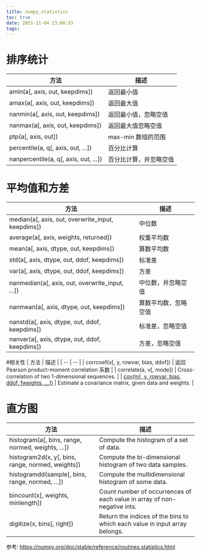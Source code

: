 ```yaml
---
title: numpy_statistics
toc: true
date: 2021-11-04 23:08:53
tags:
---
```



# 排序统计
|	方法	|	描述	|
|	--	|	--	|
|	amin(a[, axis, out, keepdims])	|返回最小值|
|	amax(a[, axis, out, keepdims])	|	返回最大值	|
|	nanmin(a[, axis, out, keepdims])	|	返回最小值，忽略空值	|
|	nanmax(a[, axis, out, keepdims])	|	返回最大值忽略空值	|
|	ptp(a[, axis, out])	|	max-min 数组的范围	|
|	percentile(a, q[, axis, out, ...])	|	百分比计算	|
|	nanpercentile(a, q[, axis, out, ...])	|	百分比计算，并忽略空值	|
# 平均值和方差
|	方法	|	描述	|
|	--	|	--	|
|	median(a[, axis, out, overwrite_input, keepdims])	|	中位数	|
|	average(a[, axis, weights, returned])	|	权重平均数	|
|	mean(a[, axis, dtype, out, keepdims])	|	算数平均数	|
|	std(a[, axis, dtype, out, ddof, keepdims])	|标准差|
|	var(a[, axis, dtype, out, ddof, keepdims])	|方差|
|	nanmedian(a[, axis, out, overwrite_input, ...])	|	中位数，并忽略空值	|
|	nanmean(a[, axis, dtype, out, keepdims])	|	算数平均数，忽略空值|
|	nanstd(a[, axis, dtype, out, ddof, keepdims])	|	标准差，忽略空值	|
|	nanvar(a[, axis, dtype, out, ddof, keepdims])	|	方差，忽略空值	|
#相关性
|	方法	|	描述	|
|	--	|	--	|
|	corrcoef(x[, y, rowvar, bias, ddof])	|	返回Pearson product-moment correlation 系数	|
|	correlate(a, v[, mode])	|	Cross-correlation of two 1-dimensional sequences.	|
|	[cov(m\[, y, rowvar, bias, ddof, fweights, ...\])](https://blog.csdn.net/claroja/article/details/80169946)	|	Estimate a covariance matrix, given data and weights.	|
# 直方图
|	方法	|	描述	|
|	--	|	--	|
|	histogram(a[, bins, range, normed, weights, ...])	|	Compute the histogram of a set of data.	|
|	histogram2d(x, y[, bins, range, normed, weights])	|	Compute the bi-dimensional histogram of two data samples.	|
|	histogramdd(sample[, bins, range, normed, ...])	|	Compute the multidimensional histogram of some data.	|
|	bincount(x[, weights, minlength])	|	Count number of occurrences of each value in array of non-negative ints.	|
|	digitize(x, bins[, right])	|	Return the indices of the bins to which each value in input array belongs.	|


参考:
https://numpy.org/doc/stable/reference/routines.statistics.html